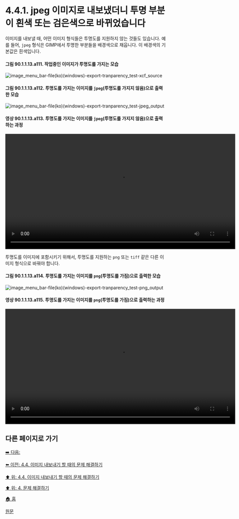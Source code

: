 # 4.4.1. jpeg 이미지로 내보냈더니 투명 부분이 흰색 또는 검은색으로 바뀌었습니다

이미지를 내보낼 때, 어떤 이미지 형식들은 투명도를 지원하지 않는 것들도 있습니다. 예를 들어, `jpeg` 형식은 GIMP에서 투명한 부분들을 배경색으로 채웁니다. 이 배경색의 기본값은 흰색입니다.

#### 그림 90.1.1.13.a111. 작업중인 이미지가 투명도를 가지는 모습
![image_menu_bar-file(ko)(windows)-export-tranparency_test-xcf_source](https://github.com/wonder13662/gimp/assets/15767104/20997fbf-1d29-4bf7-86eb-ae8b63ef79d4)

#### 그림 90.1.1.13.a112. 투명도를 가지는 이미지를 `jpeg`(투명도를 가지지 않음)으로 출력한 모습
![image_menu_bar-file(ko)(windows)-export-tranparency_test-jpeg_output](https://github.com/wonder13662/gimp/assets/15767104/cec22f48-e277-457d-b9dd-70caa00f3786)

#### 영상 90.1.1.13.a113. 투명도를 가지는 이미지를 `jpeg`(투명도를 가지지 않음)으로 출력하는 과정
<video controls="controls" width="720" src="https://github.com/wonder13662/gimp/assets/15767104/6bf5fd7d-9254-4c8a-b46d-a1253d5e6b77"></video>

투명도를 이미지에 포함시키기 위해서, 투명도를 지원하는 `png` 또는 `tiff` 같은 다른 이미지 형식으로 바꿔야 합니다.

#### 그림 90.1.1.13.a114. 투명도를 가지는 이미지를 `png`(투명도를 가짐)으로 출력한 모습
![image_menu_bar-file(ko)(windows)-export-tranparency_test-png_output](https://github.com/wonder13662/gimp/assets/15767104/bfe00d75-1ed7-4f80-b9ae-b48b99f91cb4)

#### 영상 90.1.1.13.a115. 투명도를 가지는 이미지를 `png`(투명도를 가짐)으로 출력하는 과정
<video controls="controls" width="720" src="https://github.com/wonder13662/gimp/assets/15767104/f70f2756-382a-4b76-8838-1ca2c7e86517"></video>

## 다른 페이지로 가기

[➡️ 다음: ]()

[⬅️ 이전: 4.4. 이미지 내보내기 할 때의 문제 해결하기](./04-04-00-how-to-fix-problems-exporting-images.md)

[⬆️ 위: 4.4. 이미지 내보내기 할 때의 문제 해결하기](./04-04-00-how-to-fix-problems-exporting-images.md)

[⬆️ 위: 4. 문제 해결하기](./04-00-what-to-do-if-you-are-stuck.md)

[🏠 홈](./00-home.md)

[원문](https://docs.gimp.org/2.10/ko/gimp-using-getting-unstuck-export.html)
